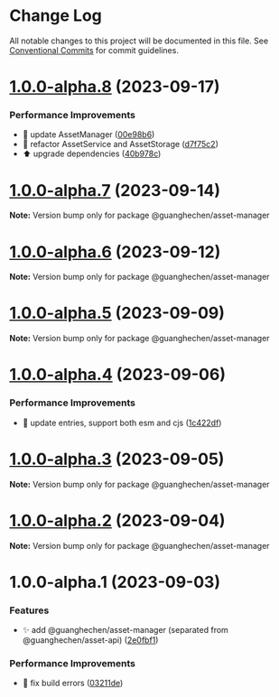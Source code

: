 # Change Log

All notable changes to this project will be documented in this file.
See [Conventional Commits](https://conventionalcommits.org) for commit guidelines.

# [1.0.0-alpha.8](https://github.com/guanghechen/asset/compare/@guanghechen/asset-manager@1.0.0-alpha.7...@guanghechen/asset-manager@1.0.0-alpha.8) (2023-09-17)


### Performance Improvements

* :art:  update AssetManager ([00e98b6](https://github.com/guanghechen/asset/commit/00e98b63d3e32869606c58d0c89140f0eabe6ec9))
* :art: refactor AssetService and AssetStorage ([d7f75c2](https://github.com/guanghechen/asset/commit/d7f75c21411a3b61cfd0ee008b01876292ec591d))
* ⬆️ upgrade dependencies ([40b978c](https://github.com/guanghechen/asset/commit/40b978c33285507b66b39be29924868b9bbf11b7))





# [1.0.0-alpha.7](https://github.com/guanghechen/asset/compare/@guanghechen/asset-manager@1.0.0-alpha.6...@guanghechen/asset-manager@1.0.0-alpha.7) (2023-09-14)

**Note:** Version bump only for package @guanghechen/asset-manager





# [1.0.0-alpha.6](https://github.com/guanghechen/asset/compare/@guanghechen/asset-manager@1.0.0-alpha.5...@guanghechen/asset-manager@1.0.0-alpha.6) (2023-09-12)

**Note:** Version bump only for package @guanghechen/asset-manager





# [1.0.0-alpha.5](https://github.com/guanghechen/asset/compare/@guanghechen/asset-manager@1.0.0-alpha.4...@guanghechen/asset-manager@1.0.0-alpha.5) (2023-09-09)

**Note:** Version bump only for package @guanghechen/asset-manager





# [1.0.0-alpha.4](https://github.com/guanghechen/asset/compare/@guanghechen/asset-manager@1.0.0-alpha.3...@guanghechen/asset-manager@1.0.0-alpha.4) (2023-09-06)


### Performance Improvements

* 🔧 update entries, support both esm and cjs ([1c422df](https://github.com/guanghechen/asset/commit/1c422df615d11c2f0a3adbba913b2652c802dd2f))





# [1.0.0-alpha.3](https://github.com/guanghechen/asset/compare/@guanghechen/asset-manager@1.0.0-alpha.2...@guanghechen/asset-manager@1.0.0-alpha.3) (2023-09-05)

**Note:** Version bump only for package @guanghechen/asset-manager





# [1.0.0-alpha.2](https://github.com/guanghechen/asset/compare/@guanghechen/asset-manager@1.0.0-alpha.1...@guanghechen/asset-manager@1.0.0-alpha.2) (2023-09-04)

**Note:** Version bump only for package @guanghechen/asset-manager





# 1.0.0-alpha.1 (2023-09-03)


### Features

* ✨ add @guanghechen/asset-manager (separated from @guanghechen/asset-api) ([2e0fbf1](https://github.com/guanghechen/asset/commit/2e0fbf1788c838979590ca2ca7409a467763fc9d))


### Performance Improvements

* 🔧 fix build errors ([03211de](https://github.com/guanghechen/asset/commit/03211deb4046e082943706283588dc821253e875))
